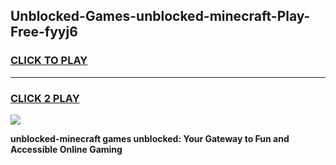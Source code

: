 
## Unblocked-Games-unblocked-minecraft-Play-Free-fyyj6
<h3>
<a href="https://premium76.site?title=unblocked-minecraft&ref=10A">CLICK TO PLAY</a></h3>
<hr>

<h3>
<a href="https://premium76.site?title=unblocked-minecraft&ref=10A">CLICK 2 PLAY</a>
  
</h3>

<a href="https://premium76.site?title=unblocked-minecraft&ref=10A"><img src="https://clearcache.store/games.png"></a>


**unblocked-minecraft games unblocked: Your Gateway to Fun and Accessible Online Gaming**
